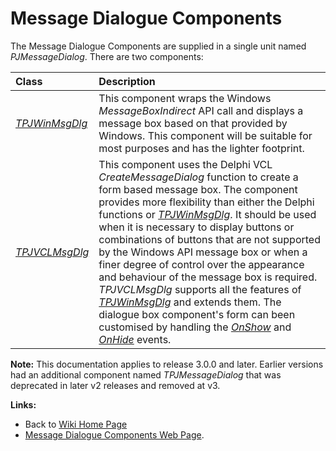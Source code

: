 # Message Dialogue Components #

The Message Dialogue Components are supplied in a single unit named _PJMessageDialog_. There are two components:

| **Class** | **Description** |
|:----------|:----------------|
| _[TPJWinMsgDlg](TPJWinMsgDlg.md)_ | This component wraps the Windows _MessageBoxIndirect_ API call and displays a message box based on that provided by Windows. This component will be suitable for most purposes and has the lighter footprint. |
| _[TPJVCLMsgDlg](TPJVCLMsgDlg.md)_  | This component uses the Delphi VCL _CreateMessageDialog_  function to create a form based message box. The component provides more flexibility than either the Delphi functions or _[TPJWinMsgDlg](TPJWinMsgDlg.md)_. It should be used when it is necessary to display buttons or combinations of buttons that are not supported by the Windows API message box or when a finer degree of control over the appearance and behaviour of the message box is required. _TPJVCLMsgDlg_ supports all the features of _[TPJWinMsgDlg](TPJWinMsgDlg.md)_ and extends them. The dialogue box component's form can been customised by handling the _[OnShow](TPJVCLMsgDlgOnShow.md)_ and _[OnHide](TPJVCLMsgDlgOnHide.md)_ events. |

**Note:** This documentation applies to release 3.0.0 and later. Earlier versions had an additional component named _TPJMessageDialog_ that was deprecated in later v2 releases and removed at v3.


**Links:**

  * Back to [Wiki Home Page](Welcome.md)
  * [Message Dialogue Components Web Page](http://www.delphidabbler.com/software/msgdlg).